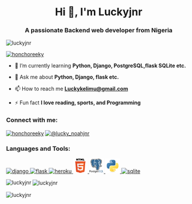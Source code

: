 <h1 align="center">Hi 👋, I'm Luckyjnr</h1>
<h3 align="center">A passionate Backend web developer from Nigeria</h3>

<p align="left"> <img src="https://komarev.com/ghpvc/?username=luckyjnr&label=Profile%20views&color=0e75b6&style=flat" alt="luckyjnr" /> </p>

<p align="left"> <a href="https://twitter.com/honchoreeky" target="blank"><img src="https://img.shields.io/twitter/follow/honchoreeky?logo=twitter&style=for-the-badge" alt="honchoreeky" /></a> </p>

- 🌱 I’m currently learning **Python, Django, PostgreSQL,flask SQLite etc.**

- 💬 Ask me about **Python, Django, flask etc.**

- 📫 How to reach me **Luckykelimu@gmail.com**

- ⚡ Fun fact **I love reading, sports, and Programming**

<h3 align="left">Connect with me:</h3>
<p align="left">
<a href="https://twitter.com/honchoreeky" target="blank"><img align="center" src="https://raw.githubusercontent.com/rahuldkjain/github-profile-readme-generator/master/src/images/icons/Social/twitter.svg" alt="honchoreeky" height="30" width="40" /></a>
<a href="https://instagram.com/@lucky_noahjnr" target="blank"><img align="center" src="https://raw.githubusercontent.com/rahuldkjain/github-profile-readme-generator/master/src/images/icons/Social/instagram.svg" alt="@lucky_noahjnr" height="30" width="40" /></a>
</p>

<h3 align="left">Languages and Tools:</h3>
<p align="left"> <a href="https://www.djangoproject.com/" target="_blank" rel="noreferrer"> <img src="https://cdn.worldvectorlogo.com/logos/django.svg" alt="django" width="40" height="40"/> </a> <a href="https://flask.palletsprojects.com/" target="_blank" rel="noreferrer"> <img src="https://www.vectorlogo.zone/logos/pocoo_flask/pocoo_flask-icon.svg" alt="flask" width="40" height="40"/> </a> <a href="https://heroku.com" target="_blank" rel="noreferrer"> <img src="https://www.vectorlogo.zone/logos/heroku/heroku-icon.svg" alt="heroku" width="40" height="40"/> </a> <a href="https://www.w3.org/html/" target="_blank" rel="noreferrer"> <img src="https://raw.githubusercontent.com/devicons/devicon/master/icons/html5/html5-original-wordmark.svg" alt="html5" width="40" height="40"/> </a> <a href="https://www.postgresql.org" target="_blank" rel="noreferrer"> <img src="https://raw.githubusercontent.com/devicons/devicon/master/icons/postgresql/postgresql-original-wordmark.svg" alt="postgresql" width="40" height="40"/> </a> <a href="https://www.python.org" target="_blank" rel="noreferrer"> <img src="https://raw.githubusercontent.com/devicons/devicon/master/icons/python/python-original.svg" alt="python" width="40" height="40"/> </a> <a href="https://www.sqlite.org/" target="_blank" rel="noreferrer"> <img src="https://www.vectorlogo.zone/logos/sqlite/sqlite-icon.svg" alt="sqlite" width="40" height="40"/> </a> </p>

<p><img align="left" src="https://github-readme-stats.vercel.app/api/top-langs?username=luckyjnr&show_icons=true&locale=en&layout=compact" alt="luckyjnr" /></p>

<p>&nbsp;<img align="center" src="https://github-readme-stats.vercel.app/api?username=luckyjnr&show_icons=true&locale=en" alt="luckyjnr" /></p>

<p><img align="center" src="https://github-readme-streak-stats.herokuapp.com/?user=luckyjnr&" alt="luckyjnr" /></p>
